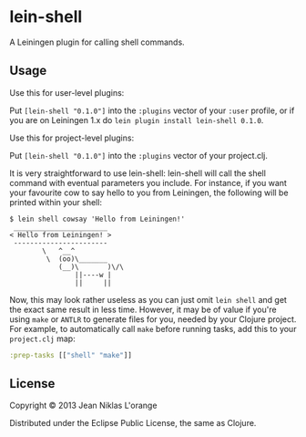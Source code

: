 # lein-shell

A Leiningen plugin for calling shell commands.

## Usage

Use this for user-level plugins:

Put `[lein-shell "0.1.0"]` into the `:plugins` vector of your
`:user` profile, or if you are on Leiningen 1.x do `lein plugin install
lein-shell 0.1.0`.

Use this for project-level plugins:

Put `[lein-shell "0.1.0"]` into the `:plugins` vector of your project.clj.

It is very straightforward to use lein-shell: lein-shell will call the shell
command with eventual parameters you include. For instance, if you want your
favourite cow to say hello to you from Leiningen, the following will be printed
within your shell:

    $ lein shell cowsay 'Hello from Leiningen!'
	 _______________________
    < Hello from Leiningen! >
     -----------------------
            \   ^__^
             \  (oo)\_______
                (__)\       )\/\
                    ||----w |
                    ||     ||

Now, this may look rather useless as you can just omit `lein shell` and get the
exact same result in less time. However, it may be of value if you're using
`make` or `ANTLR` to generate files for you, needed by your Clojure project. For
example, to automatically call `make` before running tasks, add this to your
`project.clj` map:

```clj
:prep-tasks [["shell" "make"]]
```

## License

Copyright © 2013 Jean Niklas L'orange

Distributed under the Eclipse Public License, the same as Clojure.

